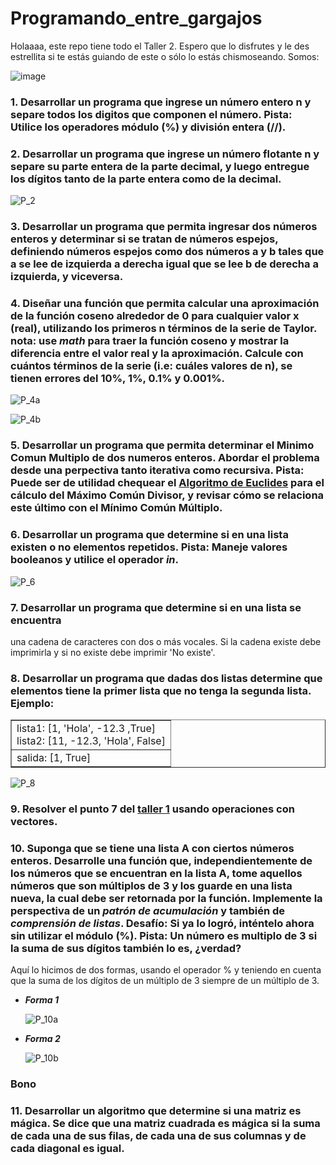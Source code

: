 # Programando_entre_gargajos
Holaaaa, este repo tiene todo el Taller 2. Espero que lo disfrutes y le des estrellita si te estás guiando de este o sólo lo estás chismoseando.
Somos:

![image](https://github.com/Cate1911/Programando_entre_gargajos/assets/141857246/730c8d04-14e6-450e-8fa7-2a461c323002)

### 1. Desarrollar un programa que ingrese un número entero n y separe todos los digitos que componen el número. **Pista:** Utilice los operadores módulo (%) y división entera (//).
### 2. Desarrollar un programa que ingrese un número flotante n y separe su parte entera de la parte decimal, y luego entregue los dígitos tanto de la parte entera como de la decimal.
  
![P_2](https://github.com/Cate1911/Programando_entre_gargajos/assets/141857246/b76e8b0d-2d7c-4c5b-b24b-7fffd6a17e5f)

### 3. Desarrollar un programa que permita ingresar dos números enteros y determinar si se tratan de números espejos, definiendo números espejos como dos números a y b tales que a se lee de izquierda a derecha igual que se lee b de derecha a izquierda, y viceversa.
### 4. Diseñar una función que permita calcular una aproximación de la función coseno alrededor de 0 para cualquier valor x (real), utilizando los primeros n términos de la serie de Taylor. **nota:** use *math* para traer la función coseno y mostrar la diferencia entre el valor real y la aproximación. Calcule con cuántos términos de la serie (i.e: cuáles valores de n), se tienen errores del 10%, 1%, 0.1% y 0.001%.

![P_4a](https://github.com/Cate1911/Programando_entre_gargajos/assets/141857246/66a9c189-3cfe-4eb9-b84f-f0c93d8f174a)

![P_4b](https://github.com/Cate1911/Programando_entre_gargajos/assets/141857246/0addad88-f86f-42a7-8277-a042a8c16b18)

### 5. Desarrollar un programa que permita determinar el Minimo Comun Multiplo de dos numeros enteros. Abordar el problema desde una perpectiva tanto iterativa como recursiva. **Pista:** Puede ser de utilidad chequear el [Algoritmo de Euclides](https://es.wikipedia.org/wiki/Algoritmo_de_Euclides) para el cálculo del Máximo Común Divisor, y revisar cómo se relaciona este último con el Mínimo Común Múltiplo.
### 6. Desarrollar un programa que determine si en una lista existen o no elementos repetidos. **Pista:** Maneje valores booleanos y utilice el operador *in*.

![P_6](https://github.com/Cate1911/Programando_entre_gargajos/assets/141857246/990a74a7-5ce6-452e-b215-227043c797b0)

### 7. Desarrollar un programa que determine si en una lista se encuentra
una cadena de caracteres con dos o más vocales. Si la cadena existe debe imprimirla y si no existe debe imprimir 'No existe'.
### 8. Desarrollar un programa que dadas dos listas determine que elementos tiene la primer lista que no tenga la segunda lista. **Ejemplo:**
<center>
<table border="1">
<tr>
<td>
lista1: [1, 'Hola', -12.3 ,True]<br>
lista2: [11, -12.3, 'Hola', False]
</td>
</tr>
<tr>
<td>
salida: [1, True]
</td>
</tr>
</table>
</center>

![P_8](https://github.com/Cate1911/Programando_entre_gargajos/assets/141857246/0da633a5-49c9-41cc-a6ef-859692ac13d6)

### 9. Resolver el punto 7 del [taller 1](https://github.com/fegonzalez7/pdc_unal_clase8) usando operaciones con vectores.

### 10. Suponga que se tiene una lista A con ciertos números enteros. Desarrolle una función que, independientemente de los números que se encuentran en la lista A, tome aquellos números que son múltiplos de 3 y los guarde en una lista nueva, la cual debe ser **retornada** por la función. Implemente la perspectiva de un *patrón de acumulación* y también de *comprensión de listas*. **Desafío:** Si ya lo logró, inténtelo ahora sin utilizar el módulo (%). **Pista:** Un número es multiplo de 3 si la suma de sus dígitos también lo es, ¿verdad?
Aquí lo hicimos de dos formas, usando el operador % y teniendo en cuenta que la suma de los dígitos de un múltiplo de 3 siempre de un múltiplo de 3.
+ **_Forma 1_**

  ![P_10a](https://github.com/Cate1911/Programando_entre_gargajos/assets/141857246/c066dd7c-9809-43cc-a7be-54df8c9a2c1f)

+ **_Forma 2_**

  ![P_10b](https://github.com/Cate1911/Programando_entre_gargajos/assets/141857246/b6900450-9fdb-4d29-b5d6-748f1133fede)

### Bono
### 11. Desarrollar un algoritmo que determine si una matriz es mágica. Se dice que una matriz cuadrada es mágica si la suma de cada una de sus filas, de cada una de sus columnas y de cada diagonal es igual.
